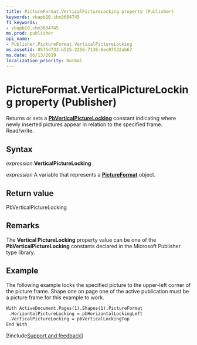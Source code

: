 ```yaml
---
title: PictureFormat.VerticalPictureLocking property (Publisher)
keywords: vbapb10.chm3604745
f1_keywords:
- vbapb10.chm3604745
ms.prod: publisher
api_name:
- Publisher.PictureFormat.VerticalPictureLocking
ms.assetid: 0575d733-b515-2256-7136-6ec07532ab67
ms.date: 06/13/2019
localization_priority: Normal
---
```



# PictureFormat.VerticalPictureLocking property (Publisher)

Returns or sets a **[PbVerticalPictureLocking](publisher.pbverticalpicturelocking.md)** constant indicating where newly inserted pictures appear in relation to the specified frame. Read/write.


## Syntax

_expression_.**VerticalPictureLocking**

_expression_ A variable that represents a **[PictureFormat](Publisher.PictureFormat.md)** object.


## Return value

PbVerticalPictureLocking


## Remarks

The **Vertical PictureLocking** property value can be one of the **PbVerticalPictureLocking** constants declared in the Microsoft Publisher type library.

## Example

The following example locks the specified picture to the upper-left corner of the picture frame. Shape one on page one of the active publication must be a picture frame for this example to work.

```vb
With ActiveDocument.Pages(1).Shapes(1).PictureFormat 
 .HorizontalPictureLocking = pbHorizontalLockingLeft 
 .VerticalPictureLocking = pbVerticalLockingTop 
End With
```

[!include[Support and feedback](~/includes/feedback-boilerplate.md)]